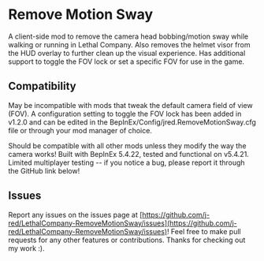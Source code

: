 # Remove Motion Sway 

A client-side mod to remove the camera head bobbing/motion sway while walking or running in Lethal Company. Also removes the helmet visor from the HUD overlay to further clean up the visual experience. Has additional support to toggle the FOV lock or set a specific FOV for use in the game.

## Compatibility

May be incompatible with mods that tweak the default camera field of view (FOV). A configuration setting to toggle the FOV lock has been added in v1.2.0 and can be edited in the BepInEx/Config/jred.RemoveMotionSway.cfg file or through your mod manager of choice. 

Should be compatible with all other mods unless they modify the way the camera works! Built with BepInEx 5.4.22, tested and functional on v5.4.21. Limited multiplayer testing -- if you notice a bug, please report it through the GitHub link below!

## Issues

Report any issues on the issues page at [https://github.com/j-red/LethalCompany-RemoveMotionSway/issues](https://github.com/j-red/LethalCompany-RemoveMotionSway/issues)! Feel free to make pull requests for any other features or contributions. Thanks for checking out my work :).
